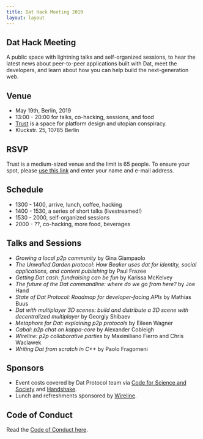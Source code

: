 ```yaml
---
title: Dat Hack Meeting 2019
layout: layout
---
```


<h2>Dat Hack Meeting</h2>

A public space with lightning talks and self-organized sessions, to hear the latest news about peer-to-peer applications built with Dat, meet the developers, and learn about how you can help build the next-generation web.

<h2>Venue</h2>

* May 19th, Berlin, 2019
* 13:00 - 20:00 for talks, co-hacking, sessions, and food
* [Trust](https://trust.support/) is a space for platform design and utopian conspiracy. 
* Kluckstr. 25, 10785 Berlin

<h2>RSVP</h2>

Trust is a medium-sized venue and the limit is 65 people. To ensure your spot,
please [use this link](./rsvp/) and enter your name and e-mail
address.

<h2>Schedule</h2>

* 1300 - 1400, arrive, lunch, coffee, hacking 
* 1400 - 1530, a series of short talks (livestreamed!)
* 1530 - 2000, self-organized sessions 
* 2000 - ??, co-hacking, more food, beverages 

<h2>Talks and Sessions</h2>


* *Growing a local p2p community* by Gina Giampaolo
* *The Unwalled.Garden protocol: How Beaker uses dat for identity, social applications, and content publishing* by Paul Frazee
* *Getting Dat cash: fundraising can be fun* by Karissa McKelvey
* *The future of the Dat commandline: where do we go from here?* by Joe Hand
* *State of Dat Protocol: Roadmap for developer-facing APIs* by Mathias Buus
* *Dat with multiplayer 3D scenes: build and distribute a 3D scene with decentralized multiplayer* by Georgiy Shibaev
* *Metaphors for Dat: explaining p2p protocols* by Eileen Wagner
* *Cabal: p2p chat on kappa-core* by Alexander Cobleigh 
* *Wireline: p2p collaborative parties* by Maximiliano Fierro and Chris Waclawek
* *Writing Dat from scratch in C++* by Paolo Fragomeni
<h2>Sponsors</h2>

* Event costs covered by Dat Protocol team via [Code for Science and Society](http://codeforscience.org) and [Handshake](https://blog.datproject.org/2019/01/15/dat-receives-two-new-grants/).
* Lunch and refreshments sponsored by [Wireline](https://www.wireline.io/).

<h2>Code of Conduct</h2>

Read the [Code of Conduct here](https://confcodeofconduct.com/). 
